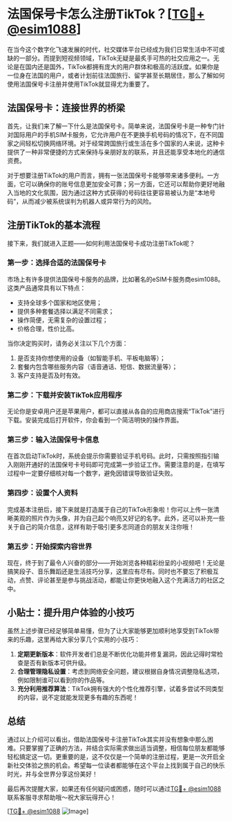 # 法国保号卡怎么注册TikTok？[[TG💪+ @esim1088](https://t.me/s/esim1088)]

在当今这个数字化飞速发展的时代，社交媒体平台已经成为我们日常生活中不可或缺的一部分。而提到短视频领域，TikTok无疑是最炙手可热的社交应用之一。无论是在国内还是国外，TikTok都拥有庞大的用户群体和极高的活跃度。如果你是一位身在法国的用户，或者计划前往法国旅行、留学甚至长期居住，那么了解如何使用法国保号卡注册并使用TikTok就显得尤为重要了。

## 法国保号卡：连接世界的桥梁

首先，让我们来了解一下什么是法国保号卡。简单来说，法国保号卡是一种专门针对国际用户的手机SIM卡服务，它允许用户在不更换手机号码的情况下，在不同国家之间轻松切换网络环境。对于经常跨国旅行或生活在多个国家的人来说，这种卡提供了一种非常便捷的方式来保持与亲朋好友的联系，并且还能享受本地化的通信资费。

对于想要注册TikTok的用户而言，拥有一张法国保号卡能够带来诸多便利。一方面，它可以确保你的账号信息更加安全可靠；另一方面，它还可以帮助你更好地融入当地的文化氛围，因为通过这种方式获得的号码往往更容易被认为是“本地号码”，从而减少被系统误判为机器人或异常行为的风险。

## 注册TikTok的基本流程

接下来，我们就进入正题——如何利用法国保号卡成功注册TikTok呢？

### 第一步：选择合适的法国保号卡

市场上有许多提供法国保号卡服务的品牌，比如著名的eSIM卡服务商esim1088。这类产品通常具有以下特点：
- 支持全球多个国家和地区使用；
- 提供多种套餐选择以满足不同需求；
- 操作简便，无需复杂的设置过程；
- 价格合理，性价比高。

当你决定购买时，请务必关注以下几个方面：
1. 是否支持你想使用的设备（如智能手机、平板电脑等）；
2. 套餐内包含哪些服务内容（语音通话、短信、数据流量等）；
3. 客户支持是否及时有效。

### 第二步：下载并安装TikTok应用程序

无论你是安卓用户还是苹果用户，都可以直接从各自的应用商店搜索“TikTok”进行下载。安装完成后打开软件，你会看到一个简洁明快的操作界面。

### 第三步：输入法国保号卡信息

在首次启动TikTok时，系统会提示你需要验证手机号码。此时，只需按照指引输入刚刚开通好的法国保号卡号码即可完成第一步验证工作。需要注意的是，在填写过程中一定要仔细核对每一个数字，避免因错误导致验证失败。

### 第四步：设置个人资料

完成基本注册后，接下来就是打造属于自己的TikTok形象啦！你可以上传一张清晰美观的照片作为头像，并为自己起个响亮又好记的名字。此外，还可以补充一些关于自己的简介信息，这样有助于吸引更多志同道合的朋友关注你哦！

### 第五步：开始探索内容世界

现在，终于到了最令人兴奋的部分——开始浏览各种精彩纷呈的小视频吧！无论是搞笑段子、音乐舞蹈还是生活技巧分享，这里应有尽有。同时也不要忘了积极互动，点赞、评论甚至是参与挑战活动，都能让你更快地融入这个充满活力的社区之中。

## 小贴士：提升用户体验的小技巧

虽然上述步骤已经足够简单易懂，但为了让大家能够更加顺利地享受到TikTok带来的乐趣，这里再给大家分享几个实用的小技巧：

1. **定期更新版本**：软件开发者们总是不断优化功能并修复漏洞，因此记得时常检查是否有新版本可供升级。
2. **合理管理隐私设置**：考虑到网络安全问题，建议根据自身情况调整隐私选项，例如限制谁可以看到你的作品等。
3. **充分利用推荐算法**：TikTok拥有强大的个性化推荐引擎，试着多尝试不同类型的内容，说不定就能发现更多有趣的东西呢！

## 总结

通过以上介绍可以看出，借助法国保号卡注册TikTok其实并没有想象中那么困难。只要掌握了正确的方法，并结合实际需求做出适当调整，相信每位朋友都能够轻松搞定这一切。更重要的是，这不仅仅是一个简单的注册过程，更是一次开启全新社交体验之旅的机会。希望每一位读者都能够在这个平台上找到属于自己的快乐时光，并与全世界分享这份美好！

最后再次提醒大家，如果还有任何疑问或困惑，随时可以通过[TG💪+ @esim1088](https://t.me/s/esim1088)联系客服寻求帮助哦～祝大家玩得开心！

[[TG💪+ @esim1088](https://t.me/s/esim1088) ![Image](https://i.postimg.cc/4NQfJmqS/Snipaste-2025-05-13-00-14-12.png)]